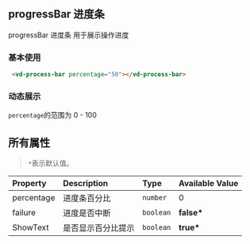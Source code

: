 ## progressBar 进度条

progressBar 进度条 用于展示操作进度

### 基本使用

```html
 <vd-process-bar percentage="50"></vd-process-bar>
```

<example-board :component="ProcessBarBasic" :source="ProcessBarBasicSource"></example-board>

### 动态展示

`percentage`的范围为 0 - 100

<example-board :component="ProcessBarDynamic" :source="ProcessBarDynamicSource"></example-board>

## 所有属性

> `*`表示默认值。

| Property   | Description        | Type      | Available Value |
| :--------- | :----------------- | :-------- | :-------------- |
| percentage | 进度条百分比       | `number`  | 0               |
| failure    | 进度是否中断       | `boolean` | **false\***     |
| ShowText   | 是否显示百分比提示 | `boolean` | **true\***      |

<script>

 import ProcessBarBasic from 'docs/examples/other/processBar/basic/ProcessBarBasic';
 import ProcessBarBasicSource from 'docs/examples/other/processBar/basic/ProcessBarBasic.txt';
 import ProcessBarDynamic from 'docs/examples/other/processBar/dynamic/ProcessBarDynamic';
 import ProcessBarDynamicSource from 'docs/examples/other/processBar/dynamic/ProcessBarDynamic.txt';

 export default {
   data () {
     return {
       ProcessBarBasic,
       ProcessBarBasicSource,
       ProcessBarDynamic,
       ProcessBarDynamicSource
   }
 }
 }
 </script>
